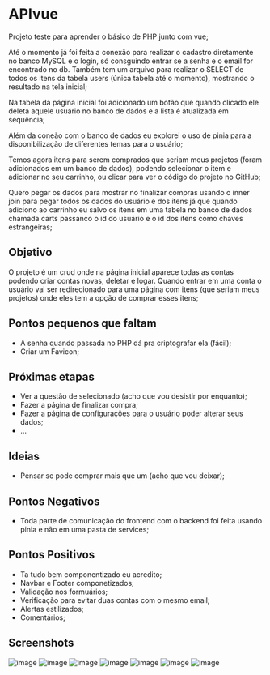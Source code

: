 # APIvue

Projeto teste para aprender o básico de PHP junto com vue;

Até o momento já foi feita a conexão para realizar o cadastro diretamente no banco MySQL e o login, só consguindo entrar se a senha e o email for encontrado no db. Também tem um arquivo para realizar o SELECT de todos os itens da tabela users (única tabela até o momento), mostrando o resultado na tela inicial;

Na tabela da página inicial foi adicionado um botão que quando clicado ele deleta aquele usuário no banco de dados e a lista é atualizada em sequência;

Além da coneão com o banco de dados eu explorei o uso de pinia para a disponibilização de diferentes temas para o usuário;

Temos agora itens para serem comprados que seriam meus projetos (foram adicionados em um banco de dados), podendo selecionar o item e adicionar no seu carrinho, ou clicar para ver o código do projeto no GitHub;

Quero pegar os dados para mostrar no finalizar compras usando o inner join para pegar todos os dados do usuário e dos itens já que quando adiciono ao carrinho eu salvo os itens em uma tabela no banco de dados chamada carts passanco o id do usuário e o id dos itens como chaves estrangeiras;

## Objetivo

O projeto é um crud onde na página inicial aparece todas as contas podendo criar contas novas, deletar e logar. Quando entrar em uma conta o usuário vai ser redirecionado para uma página com itens (que seriam meus projetos) onde eles tem a opção de comprar esses itens;

## Pontos pequenos que faltam

- A senha quando passada no PHP dá pra criptografar ela (fácil);
- Criar um Favicon;

## Próximas etapas

- Ver a questão de selecionado (acho que vou desistir por enquanto);
- Fazer a página de finalizar compra;
- Fazer a página de configurações para o usuário poder alterar seus dados;
- ...

## Ideias

 - Pensar se pode comprar mais que um (acho que vou deixar);

## Pontos Negativos

- Toda parte de comunicação do frontend com o backend foi feita usando pinia e não em uma pasta de services;

## Pontos Positivos

- Ta tudo bem componentizado eu acredito;
- Navbar e Footer componetizados;
- Validação nos formuários;
- Verificação para evitar duas contas com o mesmo email;
- Alertas estilizados;
- Comentários;

## Screenshots

![image](https://github.com/user-attachments/assets/59e6f86a-a03d-4901-9e09-31fabc7ef191)
![image](https://github.com/user-attachments/assets/f9dad755-a15e-447d-8ce9-49c5dec0da76)
![image](https://github.com/user-attachments/assets/b0982612-ae3b-4a77-955d-8a16caf98c67)
![image](https://github.com/user-attachments/assets/ed633e6f-d2c8-482e-bcbd-b65dd5e37450)
![image](https://github.com/user-attachments/assets/328425d9-2215-4888-9655-581362c41c2e)
![image](https://github.com/user-attachments/assets/28e8442c-d98b-4a89-871a-bc8f20627c8f)
![image](https://github.com/user-attachments/assets/b16bed7c-8146-4fc2-8bae-cdd0027edc9d)







